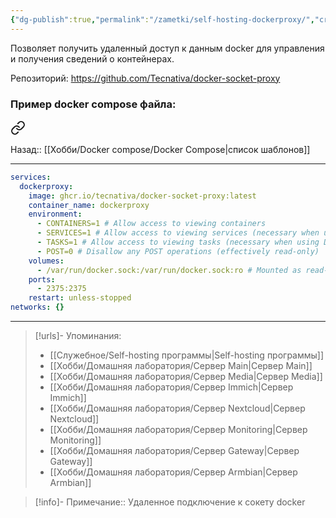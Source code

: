 ```yaml
---
{"dg-publish":true,"permalink":"/zametki/self-hosting-dockerproxy/","created":"2024-10-01 12:01","updated":"2024-10-01T20:39:13+03:00"}
---
```


Позволяет получить удаленный доступ к данным docker для управления и получения сведений о контейнерах.

Репозиторий: https://github.com/Tecnativa/docker-socket-proxy

### Пример docker compose файла:

<div class="transclusion internal-embed is-loaded"><a class="markdown-embed-link" href="/docker-compose/dockerproxy/" aria-label="Open link"><svg xmlns="http://www.w3.org/2000/svg" width="24" height="24" viewBox="0 0 24 24" fill="none" stroke="currentColor" stroke-width="2" stroke-linecap="round" stroke-linejoin="round" class="svg-icon lucide-link"><path d="M10 13a5 5 0 0 0 7.54.54l3-3a5 5 0 0 0-7.07-7.07l-1.72 1.71"></path><path d="M14 11a5 5 0 0 0-7.54-.54l-3 3a5 5 0 0 0 7.07 7.07l1.71-1.71"></path></svg></a><div class="markdown-embed">




Назад:: [[Хобби/Docker compose/Docker Compose\|список шаблонов]]

---

```yaml
services:
  dockerproxy:
    image: ghcr.io/tecnativa/docker-socket-proxy:latest
    container_name: dockerproxy
    environment:
      - CONTAINERS=1 # Allow access to viewing containers
      - SERVICES=1 # Allow access to viewing services (necessary when using Docker Swarm)
      - TASKS=1 # Allow access to viewing tasks (necessary when using Docker Swarm)
      - POST=0 # Disallow any POST operations (effectively read-only)
    volumes:
      - /var/run/docker.sock:/var/run/docker.sock:ro # Mounted as read-only
    ports:
      - 2375:2375
    restart: unless-stopped
networks: {}

```


</div></div>


---
> [!urls]- Упоминания:
> - [[Служебное/Self-hosting программы\|Self-hosting программы]]
> - [[Хобби/Домашняя лаборатория/Сервер Main\|Сервер Main]]
> - [[Хобби/Домашняя лаборатория/Сервер Media\|Сервер Media]]
> - [[Хобби/Домашняя лаборатория/Сервер Immich\|Сервер Immich]]
> - [[Хобби/Домашняя лаборатория/Сервер Nextcloud\|Сервер Nextcloud]]
> - [[Хобби/Домашняя лаборатория/Сервер Monitoring\|Сервер Monitoring]]
> - [[Хобби/Домашняя лаборатория/Сервер Gateway\|Сервер Gateway]]
> - [[Хобби/Домашняя лаборатория/Сервер Armbian\|Сервер Armbian]]

> [!info]-
> Примечание:: Удаленное подключение к сокету docker
